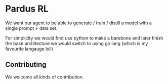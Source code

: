 # Pardus RL

We want our agent to be able to generate / train / distill a model with a single prompt + data set.

For simplicity we would first use python to make a barebone and later finish the base architecture we would switch to using go lang (which is my favourite langauge loll)

## Contributing
We welcome all kinds of contribution.
